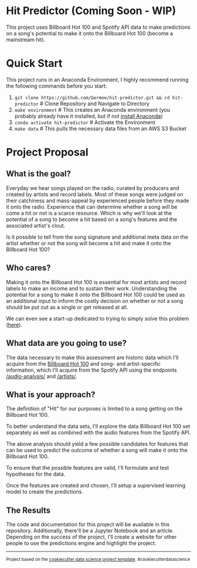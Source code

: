 Hit Predictor (Coming Soon - WIP)
==============================

This project uses Billboard Hot 100 and Spotify API data to make predictions on a song's potential to make it onto the Billboard Hot 100 (become a mainstream hit).

Quick Start
==============================

This project runs in an Anaconda Environment, I highly recommend running the following commands before you start:
1. `git clone https://github.com/Germoe/hit-predictor.git && cd hit-predictor` # Clone Repository and Navigate to Directory
2. `make environment` # This creates an Anaconda environment (you probably already have it installed, but if not [install Anaconda](https://www.anaconda.com/distribution/))
3. `conda activate hit-predictor` # Activate the Environment
4. `make data` # This pulls the necessary data files from an AWS S3 Bucket


Project Proposal
==============================

## What is the goal?

Everyday we hear songs played on the radio, curated by producers and created by artists and record labels. Most of these songs were judged on their catchiness and mass-appeal by experienced people before they made it onto the radio. Experience that can determine whether a song will be come a hit or not is a scarce resource. Which is why we'll look at the potential of a song to become a hit based on a song's features and the associated artist's clout.

Is it possible to tell from the song signature and additional meta data on the artist whether or not the song will become a hit and make it onto the Billboard Hot 100?

## Who cares?

Making it onto the Billboard Hot 100 is essential for most artists and record labels to make an income and to sustain their work. Understanding the potential for a song to make it onto the Billboard Hot 100 could be used as an additional input to inform the costly decision on whether or not a song should be put out as a single or get released at all.

We can even see a start-up dedicated to trying to simply solve this problem ([here](https://hyperlive.fm/)).
 
## What data are you going to use?

The data necessary to make this assessment are historic data which I'll acquire from the [Billboard Hot 100](https://www.billboard.com/charts/hot-100) and song- and artist-specific information, which I'll acquire from the Spotify API using the endpoints [/audio-analysis/](https://developer.spotify.com/documentation/web-api/reference/tracks/get-audio-analysis/) and [/artists/](https://developer.spotify.com/documentation/web-api/reference/artists/get-artist/).

## What is your approach?

The definition of "Hit" for our purposes is limited to a song getting on the Billboard Hot 100.

To better understand the data sets, I'll explore the data Billboard Hot 100 set separately as well as combined with the audio features from the Spotify API.

The above analysis should yield a few possible candidates for features that can be used to predict the outcome of whether a song will make it onto the Billboard Hot 100.

To ensure that the possible features are valid, I'll formulate and test hypotheses for the data.

Once the features are created and chosen, I'll setup a supervised learning model to create the predictions.

## The Results

The code and documentation for this project will be available in this repository. Additionally, there'll be a Jupyter Notebook and an article. Depending on the success of the project, I'll create a website for other people to use the predictions engine and highlight the project.

---

<p><small>Project based on the <a target="_blank" href="https://drivendata.github.io/cookiecutter-data-science/">cookiecutter data science project template</a>. #cookiecutterdatascience</small></p>
